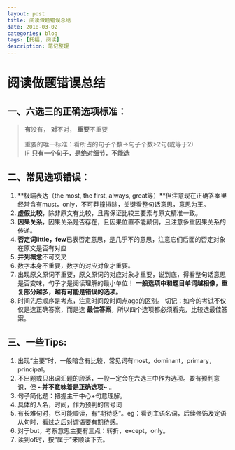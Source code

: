 ```yaml
---
layout: post
title: 阅读做题错误总结
date: 2018-03-02
categories: blog
tags: [托福, 阅读]
description: 笔记整理
---
```

# 阅读做题错误总结
## 一、六选三的正确选项标准：
> **有**没有， **对**不对， **重要**不重要  
>   
> 重要的唯一标准：看所占的句子个数→句子个数\>2句(或等于2)  
>                                 IF **只有一个句子，是绝对细节，不能选**
## 二、常见选项错误：
1. **极端表达（the most, the first, always, great等）**但注意现在正确答案里经常含有must，only，不可莽撞排除，关键看整句话意思，意思为王。
2. **虚假比较**，除非原文有比较，且需保证比较三要素与原文精准一致。
3. **因果关系**，因果关系是否存在，且因果位置不能颠倒，且注意多重因果关系的传递。
4. **否定词little，few**已表否定意思，是几乎不的意思，注意它们后面的否定对象在原文是否有对应
5. **并列概念**不可交叉
6. 数字本身不重要，数字的对应对象才重要。
7. 出现原文原词不重要，原文原词的对应对象才重要，说到底，得看整句话意思是否变味，句子才是阅读理解的最小单位！ **一般选项中和题目单词越相像，重复部分越多，越有可能是错误的选项。**
8. 时间先后顺序是考点，注意时间段时间点ago的区别。
   切记：如今的考试不仅仅是选正确答案，而是选 **最佳答案**，所以四个选项都必须看完，比较选最佳答案。</br>
## 三、一些Tips:
1. 出现“主要”时，一般暗含有比较，常见词有most，dominant，primary，principal。
2. 不出题或只出词汇题的段落，一般一定会在六选三中作为选项。要有预判意识，但 **~并不意味着是正确选项~** 。
3. 句子简化题：把握主干中心+句意理解。
4. 具体的人名，时间，作为预判的信号词
5. 有长难句时，尽可能顺读，有“期待感”。eg：看到主语名词，后续修饰及定语从句时，看过之后对谓语要有期待感。
6. 对于but，考察意思主要有三点：转折，except，only。
7. 读到of时，按“属于”来顺读下去。
